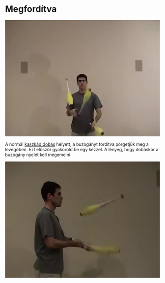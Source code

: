 # Megfordítva

![clubbackflip](/resources/videos/poster/clubbackflip.jpg)

A normál [kaszkád dobás](kaszkad-2.md) helyett, a buzogányt fordítva pörgetjük meg a levegőben. Ezt először gyakorold be egy kézzel. A lényeg, hogy dobáskor a buzogány nyelét kell megemelni.

![clubbackflip-side](/resources/videos/poster/clubbackflip-side.jpg)


